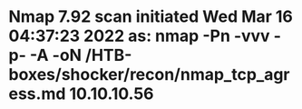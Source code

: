 # Nmap 7.92 scan initiated Wed Mar 16 04:37:23 2022 as: nmap -Pn -vvv -p- -A -oN /HTB-boxes/shocker/recon/nmap_tcp_agress.md 10.10.10.56
